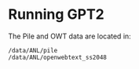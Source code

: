 # Running GPT2

The Pile and OWT data are located in:

```text
/data/ANL/pile
/data/ANL/openwebtext_ss2048
```
